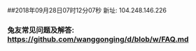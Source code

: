 ##2018年09月28日07时12分07秒 新址: 104.248.146.226
### 兔友常见问题及解答: https://github.com/wanggonging/d/blob/w/FAQ.md
